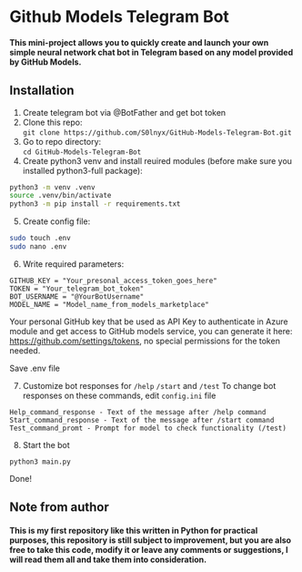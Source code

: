 # Github Models Telegram Bot
#### This mini-project allows you to quickly create and launch your own simple neural network chat bot in Telegram based on any model provided by GitHub Models.

## Installation

 1. Create telegram bot via @BotFather and get bot token
 2. Clone this repo:\
 `git clone https://github.com/S0lnyx/GitHub-Models-Telegram-Bot.git`
 3. Go to repo directory:\
 `cd GitHub-Models-Telegram-Bot`
 4. Create python3 venv and install reuired modules (before make sure you installed python3-full package):
 ```bash
 python3 -m venv .venv
 source .venv/bin/activate
 python3 -m pip install -r requirements.txt
 ```
 5. Create config file:
 ```bash
 sudo touch .env
 sudo nano .env
 ```
 6. Write required parameters:
 ```
 GITHUB_KEY = "Your_presonal_access_token_goes_here"
 TOKEN = "Your_telegram_bot_token"
 BOT_USERNAME = "@YourBotUsername"
 MODEL_NAME = "Model_name_from_models_marketplace"
 ```
 Your personal GitHub key that be used as API Key to authenticate in Azure module and get access to GitHub models service, you can generate it here: https://github.com/settings/tokens, no special permissions for the token needed.

 Save .env file

 7. Customize bot responses for `/help` `/start` and `/test`
 To change bot responses on these commands, edit `config.ini` file
 ```
 Help_command_response - Text of the message after /help command
 Start_command_response - Text of the message after /start command
 Test_command_promt - Prompt for model to check functionality (/test)
 ```
 8. Start the bot
 ```
 python3 main.py
 ```

 Done!

 ## Note from author
 #### This is my first repository like this written in Python for practical purposes, this repository is still subject to improvement, but you are also free to take this code, modify it or leave any comments or suggestions, I will read them all and take them into consideration.
